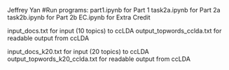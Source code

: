 Jeffrey Yan
#Run programs:
part1.ipynb for Part 1
task2a.ipynb for Part 2a
task2b.ipynb for Part 2b
EC.ipynb for Extra Credit

input_docs.txt for input (10 topics) to ccLDA
output_topwords_cclda.txt for readable output from ccLDA

input_docs_k20.txt for input (20 topics) to ccLDA
output_topwords_k20_cclda.txt for readable output from ccLDA